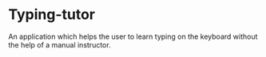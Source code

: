 # Typing-tutor
An application which helps the user to learn typing on the keyboard without the help of a manual instructor.
